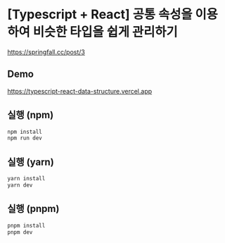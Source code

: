 # [Typescript + React] 공통 속성을 이용하여 비슷한 타입을 쉽게 관리하기

<https://springfall.cc/post/3>

## Demo

<https://typescript-react-data-structure.vercel.app>

## 실행 (npm)

```bash
npm install
npm run dev
```

## 실행 (yarn)

```bash
yarn install
yarn dev
```

## 실행 (pnpm)

```bash
pnpm install
pnpm dev
```
